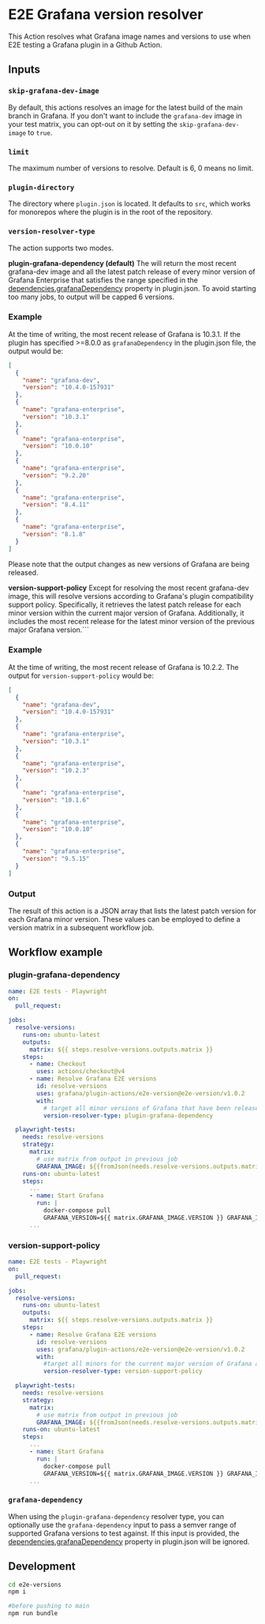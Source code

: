 # E2E Grafana version resolver

This Action resolves what Grafana image names and versions to use when E2E testing a Grafana plugin in a Github Action.

## Inputs

### `skip-grafana-dev-image`

By default, this actions resolves an image for the latest build of the main branch in Grafana. If you don't want to include the `grafana-dev` image in your test matrix, you can opt-out on it by setting the `skip-grafana-dev-image` to `true`.

### `limit`

The maximum number of versions to resolve. Default is 6, 0 means no limit.

### `plugin-directory`

The directory where `plugin.json` is located. It defaults to `src`, which works for monorepos where the plugin is in the root of the repository.

### `version-resolver-type`

The action supports two modes.

**plugin-grafana-dependency (default)**
The will return the most recent grafana-dev image and all the latest patch release of every minor version of Grafana Enterprise that satisfies the range specified in the [dependencies.grafanaDependency](https://grafana.com/developers/plugin-tools/reference/plugin-json#properties-1) property in plugin.json. To avoid starting too many jobs, to output will be capped 6 versions.

### Example

At the time of writing, the most recent release of Grafana is 10.3.1. If the plugin has specified >=8.0.0 as `grafanaDependency` in the plugin.json file, the output would be:

```json
[
  {
    "name": "grafana-dev",
    "version": "10.4.0-157931"
  },
  {
    "name": "grafana-enterprise",
    "version": "10.3.1"
  },
  {
    "name": "grafana-enterprise",
    "version": "10.0.10"
  },
  {
    "name": "grafana-enterprise",
    "version": "9.2.20"
  },
  {
    "name": "grafana-enterprise",
    "version": "8.4.11"
  },
  {
    "name": "grafana-enterprise",
    "version": "8.1.8"
  }
]
```

Please note that the output changes as new versions of Grafana are being released.

**version-support-policy**
Except for resolving the most recent grafana-dev image, this will resolve versions according to Grafana's plugin compatibility support policy. Specifically, it retrieves the latest patch release for each minor version within the current major version of Grafana. Additionally, it includes the most recent release for the latest minor version of the previous major Grafana version.```

### Example

At the time of writing, the most recent release of Grafana is 10.2.2. The output for `version-support-policy` would be:

```json
[
  {
    "name": "grafana-dev",
    "version": "10.4.0-157931"
  },
  {
    "name": "grafana-enterprise",
    "version": "10.3.1"
  },
  {
    "name": "grafana-enterprise",
    "version": "10.2.3"
  },
  {
    "name": "grafana-enterprise",
    "version": "10.1.6"
  },
  {
    "name": "grafana-enterprise",
    "version": "10.0.10"
  },
  {
    "name": "grafana-enterprise",
    "version": "9.5.15"
  }
]
```

### Output

The result of this action is a JSON array that lists the latest patch version for each Grafana minor version. These values can be employed to define a version matrix in a subsequent workflow job.

## Workflow example

### plugin-grafana-dependency
<!-- x-release-please-start-version -->

```yaml
name: E2E tests - Playwright
on:
  pull_request:

jobs:
  resolve-versions:
    runs-on: ubuntu-latest
    outputs:
      matrix: ${{ steps.resolve-versions.outputs.matrix }}
    steps:
      - name: Checkout
        uses: actions/checkout@v4
      - name: Resolve Grafana E2E versions
        id: resolve-versions
        uses: grafana/plugin-actions/e2e-version@e2e-version/v1.0.2
        with:
          # target all minor versions of Grafana that have been released since the version that was specified as grafanaDependency in the plugin
          version-resolver-type: plugin-grafana-dependency

  playwright-tests:
    needs: resolve-versions
    strategy:
      matrix:
        # use matrix from output in previous job
        GRAFANA_IMAGE: ${{fromJson(needs.resolve-versions.outputs.matrix)}}
    runs-on: ubuntu-latest
    steps:
      ...
      - name: Start Grafana
        run: |
          docker-compose pull
          GRAFANA_VERSION=${{ matrix.GRAFANA_IMAGE.VERSION }} GRAFANA_IMAGE=${{ matrix.GRAFANA_IMAGE.NAME }} docker-compose up -d
      ...
```
<!-- x-release-please-end-version -->

### version-support-policy
<!-- x-release-please-start-version -->
```yaml
name: E2E tests - Playwright
on:
  pull_request:

jobs:
  resolve-versions:
    runs-on: ubuntu-latest
    outputs:
      matrix: ${{ steps.resolve-versions.outputs.matrix }}
    steps:
      - name: Resolve Grafana E2E versions
        id: resolve-versions
        uses: grafana/plugin-actions/e2e-version@e2e-version/v1.0.2
        with:
          #target all minors for the current major version of Grafana and the last minor of the previous major version of Grafana
          version-resolver-type: version-support-policy

  playwright-tests:
    needs: resolve-versions
    strategy:
      matrix:
        # use matrix from output in previous job
        GRAFANA_IMAGE: ${{fromJson(needs.resolve-versions.outputs.matrix)}}
    runs-on: ubuntu-latest
    steps:
      ...
      - name: Start Grafana
        run: |
          docker-compose pull
          GRAFANA_VERSION=${{ matrix.GRAFANA_IMAGE.VERSION }} GRAFANA_IMAGE=${{ matrix.GRAFANA_IMAGE.NAME }} docker-compose up -d
      ...
```
<!-- x-release-please-end-version -->
### `grafana-dependency`

When using the `plugin-grafana-dependency` resolver type, you can optionally use the `grafana-dependency` input to pass a semver range of supported Grafana versions to test against. If this input is provided, the [dependencies.grafanaDependency](https://grafana.com/developers/plugin-tools/reference/plugin-json#properties-1) property in plugin.json will be ignored.

## Development

```bash
cd e2e-versions
npm i

#before pushing to main
npm run bundle
```
